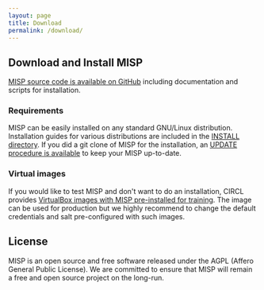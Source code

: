 ```yaml
---
layout: page
title: Download
permalink: /download/
---
```


## Download and Install MISP

[MISP source code is available on GitHub](https://github.com/MISP/MISP) including documentation and scripts for installation.

### Requirements

MISP can be easily installed on any standard GNU/Linux distribution. Installation guides for various distributions are included in the [INSTALL directory](https://github.com/MISP/MISP/tree/2.4/INSTALL). If you did a git clone of MISP for the installation, an [UPDATE procedure is available](https://github.com/MISP/MISP/blob/2.4/INSTALL/UPDATE.txt) to keep your MISP up-to-date.

### Virtual images

If you would like to test MISP and don't want to do an installation, CIRCL provides [VirtualBox images with MISP pre-installed for training](https://www.circl.lu/services/misp-training-materials/#misp-virtual-machine). The image can be used for production but we highly recommend to change the default credentials and salt pre-configured with such images.

## License

MISP is an open source and free software released under the AGPL (Affero General Public License). We are committed to ensure that MISP will remain a free and open source project on the long-run.

